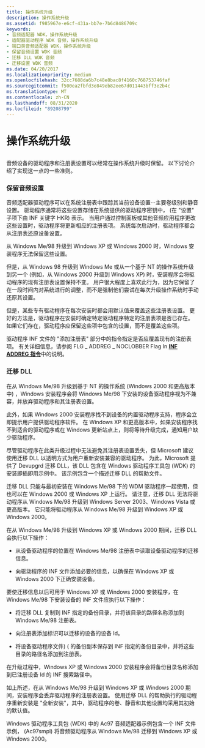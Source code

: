 ```yaml
---
title: 操作系统升级
description: 操作系统升级
ms.assetid: f985967e-e6cf-431a-bb7e-7b6d8486709c
keywords:
- 音频适配器 WDK，操作系统升级
- 适配器驱动程序 WDK 音频，操作系统升级
- 端口类音频适配器 WDK，操作系统升级
- 保留音频设置 WDK 音频
- 迁移 DLL WDK 音频
- 迁移设置 WDK 音频
ms.date: 04/20/2017
ms.localizationpriority: medium
ms.openlocfilehash: 32cc7688da6b7c48e8bac8f4160c768753746faf
ms.sourcegitcommit: f500ea2fbfd3e849eb82ee67d011443bff3e2b4c
ms.translationtype: MT
ms.contentlocale: zh-CN
ms.lasthandoff: 08/31/2020
ms.locfileid: "89208799"
---
```

# <a name="operating-system-upgrades"></a>操作系统升级


## <span id="operating_system_upgrades"></span><span id="OPERATING_SYSTEM_UPGRADES"></span>


音频设备的驱动程序和注册表设置可以经常在操作系统升级时保留。 以下讨论介绍了实现这一点的一些准则。

### <a name="span-idpreserving_audio_settingsspanspan-idpreserving_audio_settingsspanspan-idpreserving_audio_settingsspanpreserving-audio-settings"></a><span id="Preserving_Audio_Settings"></span><span id="preserving_audio_settings"></span><span id="PRESERVING_AUDIO_SETTINGS"></span>保留音频设置

音频适配器驱动程序可以在系统注册表中跟踪其当前设备设置--主要卷级别和静音设置。 驱动程序通常将这些设置存储在系统提供的驱动程序密钥中， (在 "设置" 子项下由 INF 关键字 HKR) 表示。 当用户通过控制面板或其他音频应用程序更改这些设置时，驱动程序将更新相应的注册表项。 系统每次启动时，驱动程序都会从注册表还原设备设置。

从 Windows Me/98 升级到 Windows XP 或 Windows 2000 时，Windows 安装程序无法保留这些设置。

但是，从 Windows 98 升级到 Windows Me 或从一个基于 NT 的操作系统升级到另一个 (例如，从 Windows 2000 升级到 Windows XP) 时，安装程序会将驱动程序的现有注册表设置保持不变。 用户很大程度上喜欢此行为，因为它保留了在一段时间内对系统进行的调整，而不是强制他们尝试在每次升级操作系统时手动还原其设置。

但是，某些专有驱动程序在每次安装时都会用默认值来覆盖这些注册表设置。 更好的方法是，驱动程序在安装时确定特定驱动程序特定的注册表项是否已存在。 如果它们存在，驱动程序应保留这些项中包含的设置，而不是覆盖这些项。

驱动程序 INF 文件的 "添加注册表" 部分中的指令指定是否应覆盖现有的注册表项。 有关详细信息，请参阅 FLG \_ ADDREG \_ NOCLOBBER Flag In [**INF ADDREG 指令**](../install/inf-addreg-directive.md)中的说明。

### <a name="span-idmigration_dllspanspan-idmigration_dllspanspan-idmigration_dllspanmigration-dll"></a><span id="Migration_DLL"></span><span id="migration_dll"></span><span id="MIGRATION_DLL"></span>迁移 DLL

在从 Windows Me/98 升级到基于 NT 的操作系统 (Windows 2000 和更高版本中) ，Windows 安装程序会将 Windows Me/98 下安装的设备驱动程序视为不兼容，并放弃驱动程序和其注册表设置。

此外，如果 Windows 2000 安装程序找不到设备的内置驱动程序支持，程序会立即提示用户提供驱动程序软件。 在 Windows XP 和更高版本中，如果安装程序找不到适合的驱动程序或在 Windows 更新站点上，则将等待升级完成，通知用户缺少驱动程序。

尽管驱动程序在此类升级过程中无法避免其注册表设置丢失，但 Microsoft 建议使用迁移 DLL 以透明方式为用户重新安装兼容的驱动程序。 为此，Microsoft 提供了 Devupgrd 迁移 DLL，该 DLL 包含在 Windows 驱动程序工具包 (WDK) 的安装即插即用示例中。 该示例包含一个描述迁移 DLL 的帮助文件。

迁移 DLL 只能与最初安装在 Windows Me/98 下的 WDM 驱动程序一起使用，但也可以在 Windows 2000 或 Windows XP 上运行。 请注意，迁移 DLL 无法将驱动程序从 Windows Me/98 升级到 Windows Server 2003、Windows Vista 或更高版本。 它只能将驱动程序从 Windows Me/98 升级到 Windows XP 或 Windows 2000。

在从 Windows Me/98 升级到 Windows XP 或 Windows 2000 期间，迁移 DLL 会执行以下操作：

-   从设备驱动程序的位置在 Windows Me/98 注册表中读取设备驱动程序的迁移信息。

-   向驱动程序的 INF 文件添加必要的信息，以确保在 Windows XP 或 Windows 2000 下正确安装设备。

要使迁移信息以后可用于 Windows XP 或 Windows 2000 安装程序，在 Windows Me/98 下安装设备的 INF 文件应执行以下操作：

-   将迁移 DLL 复制到 INF 指定的备份目录，并将该目录的路径名称添加到 Windows Me/98 注册表。

-   向注册表添加标识可以迁移的设备的设备 Id。

-   将设备驱动程序文件)  ( 的备份副本保存到 INF 指定的备份目录中，并将这些目录的路径名添加到注册表。

在升级过程中，Windows XP 或 Windows 2000 安装程序会将备份目录名称添加到已注册设备 Id 的 INF 搜索路径中。

如上所述，在从 Windows Me/98 升级到 Windows XP 或 Windows 2000 期间，安装程序会丢弃驱动程序的注册表设置。 使用迁移 DLL 的帮助执行的驱动程序重新安装是 "全新安装"，其中，驱动程序的卷、静音和其他设置均采用其初始的默认值。

Windows 驱动程序工具包 (WDK) 中的 Ac97 音频适配器示例包含一个 INF 文件示例， (Ac97smpl) 将音频驱动程序从 Windows Me/98 迁移到 Windows XP 或 Windows 2000。

 

